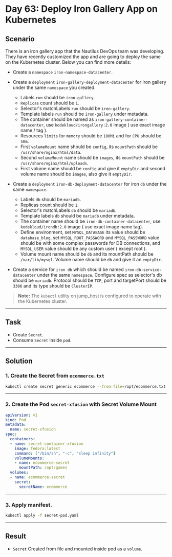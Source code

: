# Day 63: Deploy Iron Gallery App on Kubernetes

## Scenario

There is an iron gallery app that the Nautilus DevOps team was developing. They have recently customized the app and are going to deploy the same on the Kubernetes cluster. Below you can find more details:

- Create a `namespace` `iron-namespace-datacenter`.
- Create a `deployment` `iron-gallery-deployment-datacenter` for iron gallery under the same `namespace` you created.
   - Labels `run` should be `iron-gallery`.
   - `Replicas` count should be `1`.
   - Selector's matchLabels `run` should be `iron-gallery`.
   - Template labels `run` should be `iron-gallery` under metadata.
   - The container should be named as `iron-gallery-container-datacenter`, use `kodekloud/irongallery:2.0` image ( use exact image name / tag ).
   - Resources `limits` for `memory` should be `100Mi` and for `CPU` should be `50m`.
   - First `volumeMount` name should be `config`, its `mountPath` should be `/usr/share/nginx/html/data`.
   - Second `volumeMount` name should be `images`, its `mountPath` should be `/usr/share/nginx/html/uploads`.
   - First volume name should be `config` and give it `emptyDir` and second volume name should be `images`, also give it `emptyDir`.

-  Create a `deployment` `iron-db-deployment-datacenter` for iron `db` under the same `namespace`.
    - Labels `db` should be `mariadb`.
    - Replicas count should be `1`.
    - Selector's matchLabels `db` should be `mariadb`.
    - Template labels `db` should be `mariadb` under metadata.
    - The container name should be `iron-db-container-datacenter`, use `kodekloud/irondb:2.0` image ( use exact image name tag).
    - Define environment, set `MYSQL_DATABASE` its value should be `database_blog`, set `MYSQL_ROOT_PASSWORD` and `MYSQL_PASSWORD` value should be with some complex passwords for DB connections, and `MYSQL_USER` value should be any custom user ( except root ).
    - Volume mount name should be `db` and its mountPath should be `/var/lib/mysql`. Volume name should be `db` and give it an `emptyDir`.

  - Create a service for `iron db` which should be named `iron-db-service-datacenter` under the same `namespace`. Configure spec as selector's db should be `mariadb`. Protocol should be `TCP`, port and targetPort should be `3306` and its type should be `ClusterIP`.
  
  > **Note:** The `kubectl` utility on jump_host is configured to operate with the Kubernetes cluster.

---

## Task

- Create `Secret`.
- Consume `Secret` inside `pod`.


---

## Solution

### 1. Create the Secret from `ecommerce.txt`

```bash
kubectl create secret generic ecommerce --from-file=/opt/ecommerce.txt

```
---


### 2. Create the Pod `secret-xfusion` with Secret Volume Mount
```yaml
apiVersion: v1
kind: Pod
metadata:
  name: secret-xfusion
spec:
  containers:
  - name: secret-container-xfusion
    image: fedora:latest
    command: ["/bin/sh", "-c", "sleep infinity"]
    volumeMounts:
    - name: ecommerce-secret
      mountPath: /opt/games
  volumes:
  - name: ecommerce-secret
    secret:
      secretName: ecommerce

```
---

### 3. Apply manifest.
```bash
kubectl apply -f secret-pod.yaml

```
---

## Result

- `Secret` Created from file and mounted inside pod as a `volume`. 
